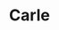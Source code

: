 ---
title: Carle
categories: ["kids"]
books:
  - ISBN: "9780399208539"
  - ISBN: "9780805047905"
    description: What a debut book. The rhythm of this book, the distinctive illustration style, the clever conceit connecting page to page and breaking the fourth wall... *Brown Bear* is just incredible to me.
---